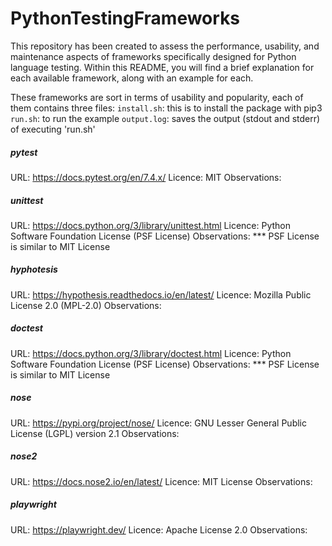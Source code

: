 # PythonTestingFrameworks
This repository has been created to assess the performance, usability, and maintenance aspects of frameworks specifically designed for Python language testing.
Within this README, you will find a brief explanation for each available framework, along with an example for each.

These frameworks are sort in terms of usability and popularity, each of them contains three files:
`install.sh`: this is to install the package with pip3
`run.sh`: to run the example
`output.log`: saves the output (stdout and stderr) of executing 'run.sh'

##### pytest #####
URL: https://docs.pytest.org/en/7.4.x/
Licence: MIT
Observations:

##### unittest #####
URL: https://docs.python.org/3/library/unittest.html
Licence: Python Software Foundation License (PSF License)
Observations:
*** PSF License is similar to MIT License


##### hyphotesis #####
URL: https://hypothesis.readthedocs.io/en/latest/
Licence: Mozilla Public License 2.0 (MPL-2.0)
Observations:

##### doctest #####
URL: https://docs.python.org/3/library/doctest.html
Licence: Python Software Foundation License (PSF License)
Observations: 
*** PSF License is similar to MIT License

##### nose #####
URL: https://pypi.org/project/nose/
Licence: GNU Lesser General Public License (LGPL) version 2.1
Observations:

##### nose2 #####
URL: https://docs.nose2.io/en/latest/
Licence: MIT License
Observations:

##### playwright #####
URL: https://playwright.dev/
Licence: Apache License 2.0
Observations:

